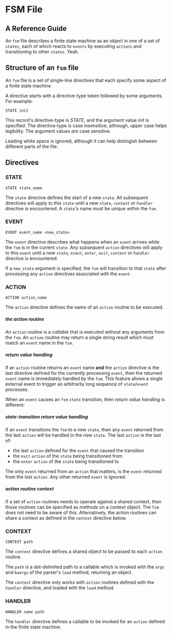 # FSM File
## A Reference Guide

An `fsm` file describes a finite state machine
as an object in one of a set of `states`,
each of which reacts to `events` by
executing `actions` and transitioning to other `states`.
Yeah.

## Structure of an `fsm` file

An `fsm` file is a set of single-line directives that each specify some aspect of a
finite state machine.

A directive starts with a directive-type token followed by some arguments. For example:

```
STATE init
```

This record's directive-type is *STATE*, and the argument value *init* is specified.
The directive-type is case insensitive, although, upper case helps legibility.
The argument values *are* case sensitive.

Leading white space is ignored, although it can help distingish between
different parts of the file.

## Directives

### STATE

```
STATE state_name
```

The `state` directive defines the start of a new `state`. All subsequent
directives will apply to this `state` until a new
`state`, `context` or `handler`
directive is encountered.
A `state`'s name must be unique within the `fsm`.

### EVENT

```
EVENT event_name <new_state>
```

The `event` directive describes what happens when an `event` arrives
while the `fsm` is in the current `state`.
Any subsequent `action` directives will apply to this `event` until a new
`state`, `event`, `enter`, `exit`, `context` or `handler`
directive is encountered.

If a `new_state` argument is specified,
the `fsm` will transition to that `state` after processing any
`action` directives associated with the `event`.

### ACTION

```
ACTION action_name
```

The `action` directive defines the name of an `action` routine to be executed.

##### the action routine

An `action` routine is a *callable* that is executed without any arguments from the
`fsm`. An `action` routine may return a single string result which must match
an `event` name in the `fsm`.

##### return value handling

If an `action` routine returns an `event` name **and** the `action` directive
is the last directive defined for the currently processing `event`, then the
returned `event` name is immediately handled by the `fsm`.
This feature allows a single external event to trigger an arbitrarily long
sequence of `state`/`event` processes.

When an `event` causes an `fsm` `state` transition,
then *return value handling* is different:

##### state-transition return value handling

If an `event` transitions the `fsm` to a new `state`,
then any `event` returned from the last `action`
will be handled in the new `state`.
The last `action` is the last of:

- the last `action` defined for the `event` that caused the transition
- the `exit` `action` of the `state` being transitioned from
- the `enter` `action` of the `state` being transitioned to

The only `event` returned from an `action` that matters, is the `event`
returned from the *last* `action`.
Any other returned `event` is ignored.

##### action routine context

If a set of `action` routines needs to operate against a shared context,
then those routines can be specified as methods on a context object.
The `fsm` does not need to be aware of this.
Alternatively, the action routines can share a context as defined in
the `context` directive below.

### CONTEXT

```
CONTEXT path
```

The `context` directive defines a shared object to be passed to each
`action` routine.

The `path` is a dot-delimited path to a callable which is
invoked with the `args` and `kwargs` of the parser's `load`
method, returning an object.

The `context` directive only works with `action` routines defined
with the `handler` directive, and loaded with the `load` method.

### HANDLER

```
HANDLER name path
```

The `handler` directive defines a callable to be invoked for
an `action` defined in the finite state machine.
